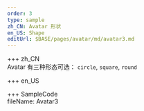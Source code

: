 ```yaml
---
order: 3
type: sample
zh_CN: Avatar 形状
en_US: Shape
editUrl: $BASE/pages/avatar/md/avatar3.md
---
```


+++ zh_CN  
Avatar 有三种形态可选： <Code>circle</Code>, <Code>square</Code>, <Code>round</Code>

+++ en_US

+++ SampleCode  
fileName: Avatar3
